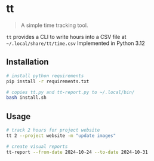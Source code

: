 # tt

> A simple time tracking tool.

`tt` provides a CLI to write hours into a CSV file at `~/.local/share/tt/time.csv`
Implemented in Python 3.12

## Installation

```sh
# install python requirements
pip install -r requirements.txt

# copies tt.py and tt-report.py to ~/.local/bin/
bash install.sh
```

## Usage

```sh
# track 2 hours for project website
tt 2 --project website -m "update images"

# create visual reports
tt-report --from-date 2024-10-24 --to-date 2024-10-31
```

